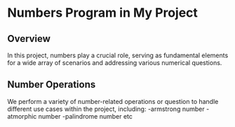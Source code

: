 # Numbers Program in My Project

## Overview

In this project, numbers play a crucial role, serving as fundamental elements for a wide array of scenarios and addressing various numerical questions.

## Number Operations

We perform a variety of number-related operations or question to handle different use cases within the project, including:
-armstrong number
-atmorphic number
-palindrome number
etc

